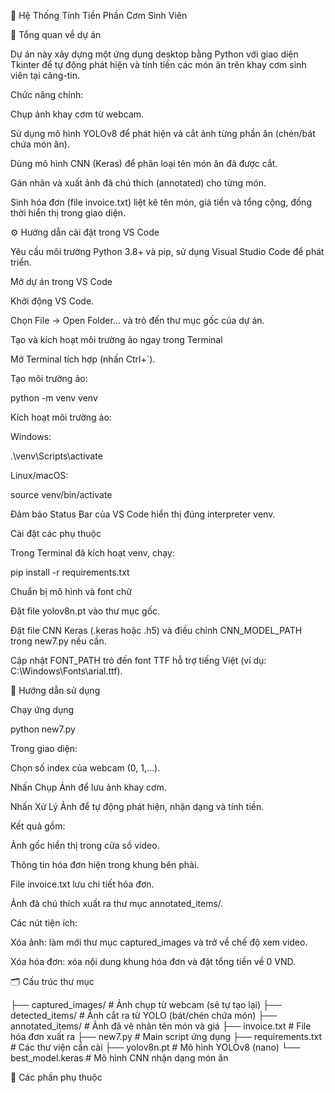 🍱 Hệ Thống Tính Tiền Phần Cơm Sinh Viên

📌 Tổng quan về dự án

Dự án này xây dựng một ứng dụng desktop bằng Python với giao diện Tkinter để tự động phát hiện và tính tiền các món ăn trên khay cơm sinh viên tại căng-tin.

Chức năng chính:

Chụp ảnh khay cơm từ webcam.

Sử dụng mô hình YOLOv8 để phát hiện và cắt ảnh từng phần ăn (chén/bát chứa món ăn).

Dùng mô hình CNN (Keras) để phân loại tên món ăn đã được cắt.

Gán nhãn và xuất ảnh đã chú thích (annotated) cho từng món.

Sinh hóa đơn (file invoice.txt) liệt kê tên món, giá tiền và tổng cộng, đồng thời hiển thị trong giao diện.

⚙️ Hướng dẫn cài đặt trong VS Code

Yêu cầu môi trường Python 3.8+ và pip, sử dụng Visual Studio Code để phát triển.

Mở dự án trong VS Code

Khởi động VS Code.

Chọn File → Open Folder... và trỏ đến thư mục gốc của dự án.

Tạo và kích hoạt môi trường ảo ngay trong Terminal

Mở Terminal tích hợp (nhấn Ctrl+`).

Tạo môi trường ảo:

python -m venv venv

Kích hoạt môi trường ảo:

Windows:

.\venv\Scripts\activate

Linux/macOS:

source venv/bin/activate

Đảm bảo Status Bar của VS Code hiển thị đúng interpreter venv.

Cài đặt các phụ thuộc

Trong Terminal đã kích hoạt venv, chạy:

pip install -r requirements.txt

Chuẩn bị mô hình và font chữ

Đặt file yolov8n.pt vào thư mục gốc.

Đặt file CNN Keras (.keras hoặc .h5) và điều chỉnh CNN_MODEL_PATH trong new7.py nếu cần.

Cập nhật FONT_PATH trỏ đến font TTF hỗ trợ tiếng Việt (ví dụ: C:\Windows\Fonts\arial.ttf).

🚀 Hướng dẫn sử dụng

Chạy ứng dụng

python new7.py

Trong giao diện:

Chọn số index của webcam (0, 1,...).

Nhấn Chụp Ảnh để lưu ảnh khay cơm.

Nhấn Xử Lý Ảnh để tự động phát hiện, nhận dạng và tính tiền.

Kết quả gồm:

Ảnh gốc hiển thị trong cửa sổ video.

Thông tin hóa đơn hiện trong khung bên phải.

File invoice.txt lưu chi tiết hóa đơn.

Ảnh đã chú thích xuất ra thư mục annotated_items/.

Các nút tiện ích:

Xóa ảnh: làm mới thư mục captured_images và trở về chế độ xem video.

Xóa hóa đơn: xóa nội dung khung hóa đơn và đặt tổng tiền về 0 VND.

🗂️ Cấu trúc thư mục

├── captured_images/     # Ảnh chụp từ webcam (sẽ tự tạo lại)
├── detected_items/      # Ảnh cắt ra từ YOLO (bát/chén chứa món)
├── annotated_items/     # Ảnh đã vẽ nhãn tên món và giá
├── invoice.txt          # File hóa đơn xuất ra
├── new7.py              # Main script ứng dụng
├── requirements.txt     # Các thư viện cần cài
├── yolov8n.pt           # Mô hình YOLOv8 (nano)
└── best_model.keras     # Mô hình CNN nhận dạng món ăn

🧩 Các phần phụ thuộc
